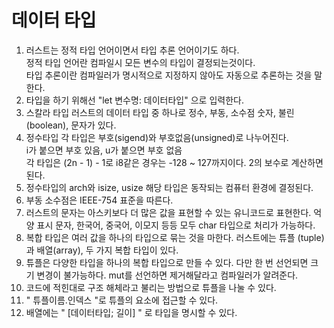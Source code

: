 # 데이터 타입
1. 러스트는 정적 타입 언어이면서 타입 추론 언어이기도 하다.  
   정적 타입 언어란 컴파일시 모든 변수의 타입이 결정되는것이다.  
   타입 추론이란 컴파일러가 명시적으로 지정하지 않아도 자동으로 추론하는 것을 말한다.  
2. 타입을 하기 위해선 "let 변수명: 데이터타입" 으로 입력한다.
3. 스칼라 타입
   러스트의 데이터 타입 중 하나로 정수, 부동, 소수점 숫자, 불린(boolean), 문자가 있다.
4. 정수타입
   각 타입은 부호(sigend)와 부호없음(unsigned)로 나누어진다.  
   i가 붙으면 부호 있음, u가 붙으면 부호 없음  
   각 타입은 (2n - 1) - 1로 i8같은 경우는 -128 ~ 127까지이다.
   2의 보수로 계산하면 된다.  
5. 정수타입의 arch와 isize, usize
   해당 타입은 동작되는 컴퓨터 환경에 결정된다.
6. 부동 소수점은  IEEE-754 표준을 따른다.
7. 러스트의 문자는 아스키보다 더 많은 값을 표현할 수 있는 유니코드로 표현한다.
   억양 표시 문자, 한국어, 중국어, 이모지 등등 모두 char 타입으로 처리가 가능하다.
8. 복합 타입은 여러 값을 하나의 타입으로 묶는 것을 마한다.
   러스트에는 튜플 (tuple)과 배열(array), 두 가지 복합 타입이 있다.
9. 튜플은 다양한 타입을 하나의 복합 타입으로 만들 수 있다.
   다만 한 번 선언되면 크기 변경이 불가능하다.
   mut를 선언하면 제거해달라고 컴파일러가 알려준다.
10. 코드에 적힌대로 구조 해체라고 불리는 방법으로 튜플을 나눌 수 있다.
11. " 튜플이름.인덱스 "로 튜플의 요소에 접근할 수 있다.
12. 배열에는 " [데이터타입; 길이] " 로 타입을 명시할 수 있다.  


